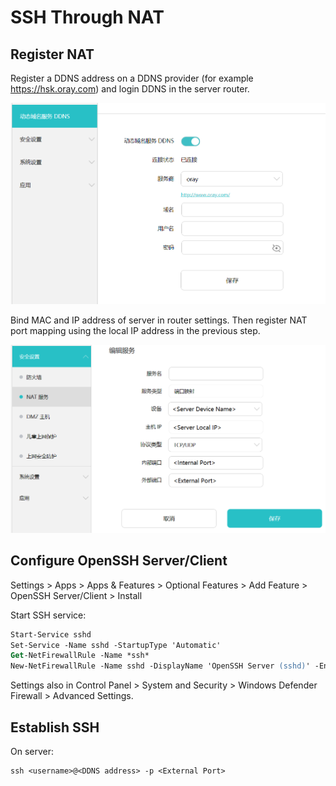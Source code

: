 # SSH Through NAT

## Register NAT

Register a DDNS address on a DDNS provider (for example <https://hsk.oray.com>) and login DDNS in the server router.

![](./assets/router-ddns.png)

Bind MAC and IP address of server in router settings. Then register NAT port mapping using the local IP address in the previous step.

![](./assets/register-nat.png)



## Configure OpenSSH Server/Client

Settings > Apps > Apps & Features > Optional Features > Add Feature > OpenSSH Server/Client > Install

Start SSH service:
```ps
Start-Service sshd
Set-Service -Name sshd -StartupType 'Automatic'
Get-NetFirewallRule -Name *ssh*
New-NetFirewallRule -Name sshd -DisplayName 'OpenSSH Server (sshd)' -Enabled True -Direction Inbound -Protocol TCP -Action Allow -LocalPort <Internal Port>
```

Settings also in Control Panel > System and Security > Windows Defender Firewall > Advanced Settings.

## Establish SSH

On server:
```ps
ssh <username>@<DDNS address> -p <External Port>
```
